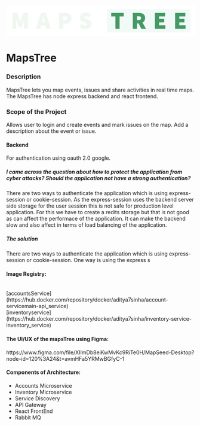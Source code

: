 ![MapsTreeLogo](/profile/alone_name2.png)
# MapsTree

<h3>Description</h3>
<p>
  MapsTree lets you map events, issues and share activities in real time maps.
  The MapsTree has node express backend and react frontend.
  </p>

<h3>Scope of the Project</h3>
<p>Allows user to login and create events and mark issues on the map. Add a description about the event or issue.
</p>

<h4>Backend</h4>
<p>For authentication using oauth 2.0 google.<h5> I came across the question about how to protect the application from cyber attacks? Should the application not have a strong authentication? </h5>
There are two ways to authenticate the application which is using express-session or cookie-session.
As the express-session uses the backend server side storage for the user session this is not safe for production level application. For this we have to create a redits storage but that is not good as can affect the performace of the application. It can make the backend slow and also affect in terms of load balancing of the application.
</p>
<h5>The solution</h5>
<p>There are two ways to authenticate the application which is using express-session or cookie-session. One way is using the express s</p>

  
  <h4>Image Registry:</h4></br>
  [accountsService] (https://hub.docker.com/repository/docker/aditya7sinha/account-servicemain-api_service)</br>
  [inventoryservice] (https://hub.docker.com/repository/docker/aditya7sinha/inventory-service-inventory_service)

<h4>The UI/UX of the mapsTree using Figma:</h4>
<p>https://www.figma.com/file/XIImDb8eiKwMvKc9RiTe0H/MapSeed-Desktop?node-id=120%3A24&t=avmHFa5YRMwBGfyC-1</p>


<h4>Components of Architecture:</h4>
<ul>
  <li>Accounts Microservice</li>
  <li>Inventory Microservice</li>
  <li>Service Discovery</li>
  <li>API Gateway</li>
  <li>React FrontEnd</li>
  <li>Rabbit MQ</li>
  </ul>


<!--

**Here are some ideas to get you started:**

🙋‍♀️ A short introduction - what is your organization all about?
🌈 Contribution guidelines - how can the community get involved?
👩‍💻 Useful resources - where can the community find your docs? Is there anything else the community should know?
🍿 Fun facts - what does your team eat for breakfast?
🧙 Remember, you can do mighty things with the power of [Markdown](https://docs.github.com/github/writing-on-github/getting-started-with-writing-and-formatting-on-github/basic-writing-and-formatting-syntax)
-->
